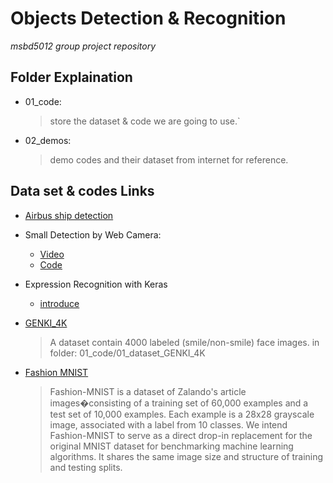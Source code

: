# Objects Detection & Recognition 
*msbd5012 group project repository*


## Folder Explaination

* 01_code: 

    > store the dataset & code we are going to use.`

* 02_demos: 

    > demo codes and their dataset from internet for reference.

## Data set & codes Links

* [Airbus ship detection](https://www.kaggle.com/c/airbus-ship-detection)

* Small Detection by Web Camera: 

  * [Video](https://www.youtube.com/watch?v=dZFjtG4EAEg)
  * [Code](https://github.com/aquibjaved/Real-time-Smile-Recognition/blob/master/smile_recognition_training_with_tensorflow.ipynb)

* Expression Recognition with Keras

    * [introduce](http://sefiks.com/2018/01/01/facial-expression-recognition-with-keras/)

* [GENKI_4K](http://mplab.ucsd.edu/wordpress/?page_id=398)

    > A dataset contain 4000 labeled (smile/non-smile) face images. 
    > in folder: 01_code/01_dataset_GENKI_4K

 * [Fashion MNIST](https://github.com/zalandoresearch/fashion-mnis)

    > Fashion-MNIST is a dataset of Zalando's article images�consisting of a training set of 60,000 examples and a test set of 10,000 examples. Each example is a 28x28 grayscale image, associated with a label from 10 classes. We intend Fashion-MNIST to serve as a direct drop-in replacement for the original MNIST dataset for benchmarking machine learning algorithms. It shares the same image size and structure of training and testing splits.

